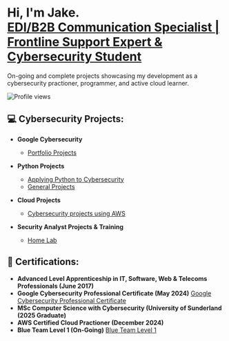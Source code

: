 <h1>Hi, I'm Jake. <br/><a href="https://www.linkedin.com/in/jake-wilson-874559265/">EDI/B2B Communication Specialist | Frontline Support Expert & Cybersecurity Student</a></h1>

<p>On-going and complete projects showcasing my development as a cybersecurity practioner, programmer, and active cloud learner.</p>

![Profile views](https://komarev.com/ghpvc/?username=Ywilbcn)

<h2>💻 Cybersecurity Projects:</h2>

- <b>Google Cybersecurity</b>
  - [Portfolio Projects](https://github.com/wilbcn/Google-Cybersecurity/tree/main)

- <b>Python Projects</b>
  - [Applying Python to Cybersecurity](https://github.com/wilbcn/Applying-Python-to-Cybersecurity)
  - [General Projects](https://github.com/wilbcn/Python-Programmes)
 
- <b>Cloud Projects</b>
  - [Cybersecurity projects using AWS](https://github.com/wilbcn/AWS-Projects)

- <b>Security Analyst Projects & Training</b>
  - [Home Lab](https://github.com/wilbcn/HomeLab)
 
<h2>📄 Certifications:</h2>

- <b>Advanced Level Apprenticeship in IT, Software, Web & Telecoms Professionals (June 2017)</b>
- <b>Google Cybersecurity Professional Certificate (May 2024)</b> [Google Cybersecurity Professional Certificate](https://www.coursera.org/professional-certificates/google-cybersecurity)
- <b>MSc Computer Science with Cybersecurity (University of Sunderland (2025 Graduate) </b>
- <b>AWS Certified Cloud Practioner (December 2024)</b>
- <b>Blue Team Level 1 (On-Going)</b> [Blue Team Level 1](https://www.securityblue.team/certifications/blue-team-level-1)


